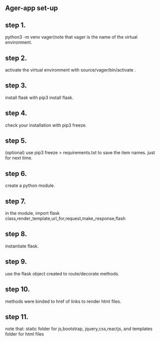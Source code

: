 Ager-app set-up
-----------------------------------------------------------------------------------

step 1.
----------------
python3 -m venv vager(note that vager is the name of the virtual environment.

step 2.
----------------
activate the virtual environment with source/vager/bin/activate .

step 3.
----------------
install flask with pip3 install flask.

step 4.
----------------
check your installation with pip3 freeze.

step 5.
----------------
(optional) use pip3 freeze > requirements.txt to save the item names. just for next time.

step 6. 
----------------
create a python module.

step 7. 
----------------
in the module, import flask class,render_template,url_for,request,make_response,flash

step 8. 
----------------
instantiate flask.

step 9.
----------------
use the flask object created to route/decorate methods.

step 10.
----------------
methods were binded to href of links to render html files.

step 11.
----------------
note that: static folder for js,bootstrap, jquery,css,reactjs, and templates folder for html files
